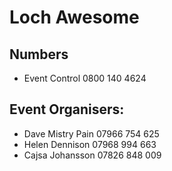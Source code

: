 # Loch Awesome

## Numbers
- Event Control 0800 140 4624 

## Event Organisers:
- Dave Mistry Pain 07966 754 625 
- Helen Dennison 07968 994 663 
- Cajsa Johansson 07826 848 009


